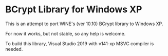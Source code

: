 # BCrypt Library for Windows XP
This is an attempt to port WINE's (ver 10.10) BCrypt library to Windows XP.

For now it works, but not stable, so any help is welcome.

To build this library, Visual Studio 2019 with v141-xp MSVC compiler is needed.
